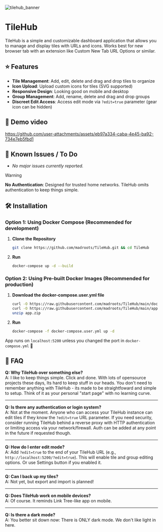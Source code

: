 
![tilehub_banner](https://github.com/user-attachments/assets/4550871c-0d47-4507-bc59-87ac672ae316)

# TileHub

TileHub is a simple and customizable dashboard application that allows you to manage and display tiles with URLs and icons.
Works best for new browser tab with an extension like Custom New Tab URL Options or similar. 

## ⭐ Features

- **Tile Management**: Add, edit, delete and drag and drop tiles to organize
- **Icon Upload**: Upload custom icons for tiles (SVG supported)
- **Responsive Design**: Looking good on mobile and desktop
- **Group Management**: Add, rename, delete and drag and drop groups
- **Discreet Edit Access**: Access edit mode via `?edit=true` parameter (gear icon can be hidden)

## 🎥 Demo video

https://github.com/user-attachments/assets/eb97a334-caba-4e45-ba92-734e7eb5fbd1

## 🚩 Known Issues / To Do

- *No major issues currently reported.*

> [!WARNING]  
> **No Authentication**: Designed for trusted home networks. TileHub omits authentication to keep things simple.

## 🛠️ Installation

### Option 1: Using Docker Compose (Recommended for development)

1. **Clone the Repository**

   ```bash
   git clone https://github.com/madroots/TileHub.git && cd TileHub
   ```

2. **Run**

   ```bash
   docker-compose up -d --build
   ```

### Option 2: Using Pre-built Docker Images (Recommended for production)

1. **Download the docker-compose.user.yml file**

   ```bash
   curl -O https://raw.githubusercontent.com/madroots/TileHub/main/docker-compose.user.yml
   curl -O https://raw.githubusercontent.com/madroots/TileHub/main/app.zip
   unzip app.zip
   ```

2. **Run**

   ```bash
   docker-compose -f docker-compose.user.yml up -d
   ```

App runs on `localhost:5200` unless you changed the port in `docker-compose.yml` 🥳

## 📌 FAQ

**Q: Why TileHub over something else?**  
A: I like to keep things simple. Click and done. With lots of opensource projects these days, Its hard to keep stuff in our heads. You don't need to remember anything with TileHub - its made to be straightfoward and simple to setup. Think of it as your personal "start page" with no learning curve.

---

**Q: Is there any authentication or login system?**  
A: Not at the moment. Anyone who can access your TileHub instance can edit tiles if they know the `?edit=true` URL parameter. If you need security, consider running TileHub behind a reverse proxy with HTTP authentication or limiting access via your network/firewall. Auth can be added at any point in the future if requested though.

---

**Q: How do I enter edit mode?**  
A: Add `?edit=true` to the end of your TileHub URL (e.g., `http://localhost:5200/?edit=true`). This will enable tile and group editing options. Or use Settings button if you enabled it.

---

**Q: Can I back up my tiles?**  
A: Not yet, but export and import is planned!

---

**Q: Does TileHub work on mobile devices?**  
A: Of course. It reminds Link Tree-like app on mobile.

---

**Q: Is there a dark mode?**  
A: You better sit down now: There is ONLY dark mode. We don't like light in here.
